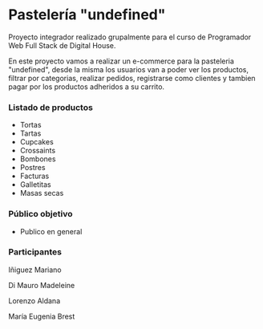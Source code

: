 # Pastelería "undefined"

Proyecto integrador realizado grupalmente para el curso de Programador Web Full Stack de Digital House.

En este proyecto vamos a realizar un e-commerce para la pasteleria "undefined", desde la misma los usuarios van a poder ver los productos, filtrar por categorias, realizar pedidos, registrarse como clientes y tambien pagar por los productos adheridos a su carrito.

### Listado de productos

- Tortas
- Tartas
- Cupcakes
- Crossaints
- Bombones
- Postres
- Facturas
- Galletitas
- Masas secas

### Público objetivo

- Publico en general

### Participantes

Iñiguez Mariano

Di Mauro Madeleine

Lorenzo Aldana

María Eugenia Brest
